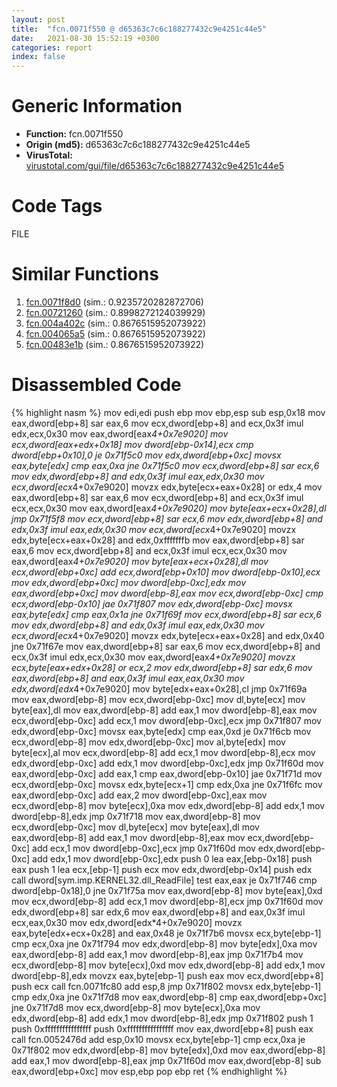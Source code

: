 ```yaml
---
layout: post
title:  "fcn.0071f550 @ d65363c7c6c188277432c9e4251c44e5"
date:   2021-08-30 15:52:19 +0300
categories: report
index: false
---
```


# Generic Information
- **Function:** fcn.0071f550
- **Origin (md5):** d65363c7c6c188277432c9e4251c44e5
- **VirusTotal:** [virustotal.com/gui/file/d65363c7c6c188277432c9e4251c44e5][virustotal_ref]

# Code Tags
<span class="tag" id="FILE">FILE</span>


# Similar Functions

1. [fcn.0071f8d0][similar_1_ref] (sim.: 0.9235720282872706)
2. [fcn.00721260][similar_2_ref] (sim.: 0.8998272124039929)
3. [fcn.004a402c][similar_3_ref] (sim.: 0.8676515952073922)
4. [fcn.004065a5][similar_4_ref] (sim.: 0.8676515952073922)
5. [fcn.00483e1b][similar_5_ref] (sim.: 0.8676515952073922)


# Disassembled Code

{% highlight nasm %}
mov edi,edi
push ebp
mov ebp,esp
sub esp,0x18
mov eax,dword[ebp+8]
sar eax,6
mov ecx,dword[ebp+8]
and ecx,0x3f
imul edx,ecx,0x30
mov eax,dword[eax*4+0x7e9020]
mov ecx,dword[eax+edx+0x18]
mov dword[ebp-0x14],ecx
cmp dword[ebp+0x10],0
je 0x71f5c0
mov edx,dword[ebp+0xc]
movsx eax,byte[edx]
cmp eax,0xa
jne 0x71f5c0
mov ecx,dword[ebp+8]
sar ecx,6
mov edx,dword[ebp+8]
and edx,0x3f
imul eax,edx,0x30
mov ecx,dword[ecx*4+0x7e9020]
movzx edx,byte[ecx+eax+0x28]
or edx,4
mov eax,dword[ebp+8]
sar eax,6
mov ecx,dword[ebp+8]
and ecx,0x3f
imul ecx,ecx,0x30
mov eax,dword[eax*4+0x7e9020]
mov byte[eax+ecx+0x28],dl
jmp 0x71f5f8
mov ecx,dword[ebp+8]
sar ecx,6
mov edx,dword[ebp+8]
and edx,0x3f
imul eax,edx,0x30
mov ecx,dword[ecx*4+0x7e9020]
movzx edx,byte[ecx+eax+0x28]
and edx,0xfffffffb
mov eax,dword[ebp+8]
sar eax,6
mov ecx,dword[ebp+8]
and ecx,0x3f
imul ecx,ecx,0x30
mov eax,dword[eax*4+0x7e9020]
mov byte[eax+ecx+0x28],dl
mov ecx,dword[ebp+0xc]
add ecx,dword[ebp+0x10]
mov dword[ebp-0x10],ecx
mov edx,dword[ebp+0xc]
mov dword[ebp-0xc],edx
mov eax,dword[ebp+0xc]
mov dword[ebp-8],eax
mov ecx,dword[ebp-0xc]
cmp ecx,dword[ebp-0x10]
jae 0x71f807
mov edx,dword[ebp-0xc]
movsx eax,byte[edx]
cmp eax,0x1a
jne 0x71f69f
mov ecx,dword[ebp+8]
sar ecx,6
mov edx,dword[ebp+8]
and edx,0x3f
imul eax,edx,0x30
mov ecx,dword[ecx*4+0x7e9020]
movzx edx,byte[ecx+eax+0x28]
and edx,0x40
jne 0x71f67e
mov eax,dword[ebp+8]
sar eax,6
mov ecx,dword[ebp+8]
and ecx,0x3f
imul edx,ecx,0x30
mov eax,dword[eax*4+0x7e9020]
movzx ecx,byte[eax+edx+0x28]
or ecx,2
mov edx,dword[ebp+8]
sar edx,6
mov eax,dword[ebp+8]
and eax,0x3f
imul eax,eax,0x30
mov edx,dword[edx*4+0x7e9020]
mov byte[edx+eax+0x28],cl
jmp 0x71f69a
mov eax,dword[ebp-8]
mov ecx,dword[ebp-0xc]
mov dl,byte[ecx]
mov byte[eax],dl
mov eax,dword[ebp-8]
add eax,1
mov dword[ebp-8],eax
mov ecx,dword[ebp-0xc]
add ecx,1
mov dword[ebp-0xc],ecx
jmp 0x71f807
mov edx,dword[ebp-0xc]
movsx eax,byte[edx]
cmp eax,0xd
je 0x71f6cb
mov ecx,dword[ebp-8]
mov edx,dword[ebp-0xc]
mov al,byte[edx]
mov byte[ecx],al
mov ecx,dword[ebp-8]
add ecx,1
mov dword[ebp-8],ecx
mov edx,dword[ebp-0xc]
add edx,1
mov dword[ebp-0xc],edx
jmp 0x71f60d
mov eax,dword[ebp-0xc]
add eax,1
cmp eax,dword[ebp-0x10]
jae 0x71f71d
mov ecx,dword[ebp-0xc]
movsx edx,byte[ecx+1]
cmp edx,0xa
jne 0x71f6fc
mov eax,dword[ebp-0xc]
add eax,2
mov dword[ebp-0xc],eax
mov ecx,dword[ebp-8]
mov byte[ecx],0xa
mov edx,dword[ebp-8]
add edx,1
mov dword[ebp-8],edx
jmp 0x71f718
mov eax,dword[ebp-8]
mov ecx,dword[ebp-0xc]
mov dl,byte[ecx]
mov byte[eax],dl
mov eax,dword[ebp-8]
add eax,1
mov dword[ebp-8],eax
mov ecx,dword[ebp-0xc]
add ecx,1
mov dword[ebp-0xc],ecx
jmp 0x71f60d
mov edx,dword[ebp-0xc]
add edx,1
mov dword[ebp-0xc],edx
push 0
lea eax,[ebp-0x18]
push eax
push 1
lea ecx,[ebp-1]
push ecx
mov edx,dword[ebp-0x14]
push edx
call dword[sym.imp.KERNEL32.dll_ReadFile]
test eax,eax
je 0x71f746
cmp dword[ebp-0x18],0
jne 0x71f75a
mov eax,dword[ebp-8]
mov byte[eax],0xd
mov ecx,dword[ebp-8]
add ecx,1
mov dword[ebp-8],ecx
jmp 0x71f60d
mov edx,dword[ebp+8]
sar edx,6
mov eax,dword[ebp+8]
and eax,0x3f
imul ecx,eax,0x30
mov edx,dword[edx*4+0x7e9020]
movzx eax,byte[edx+ecx+0x28]
and eax,0x48
je 0x71f7b6
movsx ecx,byte[ebp-1]
cmp ecx,0xa
jne 0x71f794
mov edx,dword[ebp-8]
mov byte[edx],0xa
mov eax,dword[ebp-8]
add eax,1
mov dword[ebp-8],eax
jmp 0x71f7b4
mov ecx,dword[ebp-8]
mov byte[ecx],0xd
mov edx,dword[ebp-8]
add edx,1
mov dword[ebp-8],edx
movzx eax,byte[ebp-1]
push eax
mov ecx,dword[ebp+8]
push ecx
call fcn.0071fc80
add esp,8
jmp 0x71f802
movsx edx,byte[ebp-1]
cmp edx,0xa
jne 0x71f7d8
mov eax,dword[ebp-8]
cmp eax,dword[ebp+0xc]
jne 0x71f7d8
mov ecx,dword[ebp-8]
mov byte[ecx],0xa
mov edx,dword[ebp-8]
add edx,1
mov dword[ebp-8],edx
jmp 0x71f802
push 1
push 0xffffffffffffffff
push 0xffffffffffffffff
mov eax,dword[ebp+8]
push eax
call fcn.0052476d
add esp,0x10
movsx ecx,byte[ebp-1]
cmp ecx,0xa
je 0x71f802
mov edx,dword[ebp-8]
mov byte[edx],0xd
mov eax,dword[ebp-8]
add eax,1
mov dword[ebp-8],eax
jmp 0x71f60d
mov eax,dword[ebp-8]
sub eax,dword[ebp+0xc]
mov esp,ebp
pop ebp
ret
{% endhighlight %}


[similar_1_ref]: /report/fcn.0071f8d0@d65363c7c6c188277432c9e4251c44e5
[similar_2_ref]: /report/fcn.00721260@d65363c7c6c188277432c9e4251c44e5
[similar_3_ref]: /report/fcn.004a402c@279a61b1e76da49531f1f16fd1102a2d
[similar_4_ref]: /report/fcn.004065a5@eb7f7fa38880dd66bab8caf5987e5b1a
[similar_5_ref]: /report/fcn.00483e1b@289859175c221b107317af7727d26c17
[virustotal_ref]: https://www.virustotal.com/gui/file/d65363c7c6c188277432c9e4251c44e5